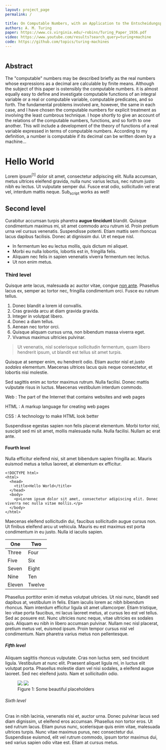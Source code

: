 ```yaml
---
layout: project_page
permalink: /

title: On Computable Numbers, with an Application to the Entscheidungsproblem
authors: A. M. Turing
paper: https://www.cs.virginia.edu/~robins/Turing_Paper_1936.pdf
video: https://www.youtube.com/results?search_query=turing+machine
code: https://github.com/topics/turing-machines
---
```


<div class="columns is-centered has-text-centered">
<div class="column is-four-fifths">
<h2>Abstract</h2>
<div class="content has-text-justified">
The "computable" numbers may be described briefly as the real
numbers whose expressions as a decimal are calculable by finite means.
Although the subject of this paper is ostensibly the computable numbers.
it is almost equally easy to define and investigate computable functions
of an integral variable or a real or computable variable, computable
predicates, and so forth. The fundamental problems involved are,
however, the same in each case, and I have chosen the computable numbers
for explicit treatment as involving the least cumbrous technique. I hope
shortly to give an account of the relations of the computable numbers,
functions, and so forth to one another. This will include a development
of the theory of functions of a real variable expressed in terms of computable
numbers. According to my definition, a number is computable
if its decimal can be written down by a machine...
</div>
</div>
</div>

# Hello World

Lorem ipsum<sup>[1]</sup> dolor sit amet, consectetur adipiscing elit. Nulla
accumsan, metus ultrices eleifend gravida, nulla nunc varius lectus, nec
rutrum justo nibh eu lectus. Ut vulputate semper dui. Fusce erat odio,
sollicitudin vel erat vel, interdum mattis neque. Sub<sub>script</sub> works as
well!

## Second level

Curabitur accumsan turpis pharetra **augue tincidunt** blandit. Quisque
condimentum maximus mi, sit amet commodo arcu rutrum id. Proin pretium
urna vel cursus venenatis. Suspendisse potenti. Etiam mattis sem rhoncus
lacus dapibus facilisis. Donec at dignissim dui. Ut et neque nisl.

-   In fermentum leo eu lectus mollis, quis dictum mi aliquet.
-   Morbi eu nulla lobortis, lobortis est in, fringilla felis.
-   Aliquam nec felis in sapien venenatis viverra fermentum nec lectus.
-   Ut non enim metus.

### Third level

Quisque ante lacus, malesuada ac auctor vitae, congue [non ante](#).
Phasellus lacus ex, semper ac tortor nec, fringilla condimentum orci.
Fusce eu rutrum tellus.

1.  Donec blandit a lorem id convallis.
2.  Cras gravida arcu at diam gravida gravida.
3.  Integer in volutpat libero.
4.  Donec a diam tellus.
5.  Aenean nec tortor orci.
6.  Quisque aliquam cursus urna, non bibendum massa viverra eget.
7.  Vivamus maximus ultricies pulvinar.

> Ut venenatis, nisl scelerisque sollicitudin fermentum, quam libero
> hendrerit ipsum, ut blandit est tellus sit amet turpis.

Quisque at semper enim, eu hendrerit odio. Etiam auctor nisl et *justo
sodales* elementum. Maecenas ultrices lacus quis neque consectetur, et
lobortis nisi molestie.

Sed sagittis enim ac tortor maximus rutrum. Nulla facilisi. Donec mattis
vulputate risus in luctus. Maecenas vestibulum interdum commodo.

Web
:   The part of the Internet that contains websites and web pages

HTML
:   A markup language for creating web pages

CSS
:   A technology to make HTML look better

Suspendisse egestas sapien non felis placerat elementum. Morbi tortor
nisl, suscipit sed mi sit amet, mollis malesuada nulla. Nulla facilisi.
Nullam ac erat ante.

#### Fourth level

Nulla efficitur eleifend nisi, sit amet bibendum sapien fringilla ac.
Mauris euismod metus a tellus laoreet, at elementum ex efficitur.

    <!DOCTYPE html>
    <html>
      <head>
        <title>Hello World</title>
      </head>
      <body>
        <p>Lorem ipsum dolor sit amet, consectetur adipiscing elit. Donec viverra nec nulla vitae mollis.</p>
      </body>
    </html>

Maecenas eleifend sollicitudin dui, faucibus sollicitudin augue cursus
non. Ut finibus eleifend arcu ut vehicula. Mauris eu est maximus est
porta condimentum in eu justo. Nulla id iaculis sapien.

| One    | Two    |
| ------ | ------ |
| Three  | Four   |
| Five   | Six    |
| Seven  | Eight  |
| Nine   | Ten    |
| Eleven | Twelve |

Phasellus porttitor enim id metus volutpat ultricies. Ut nisi nunc,
blandit sed dapibus at, vestibulum in felis. Etiam iaculis lorem ac nibh
bibendum rhoncus. Nam interdum efficitur ligula sit amet ullamcorper.
Etiam tristique, leo vitae porta faucibus, mi lacus laoreet metus, at
cursus leo est vel tellus. Sed ac posuere est. Nunc ultricies nunc
neque, vitae ultricies ex sodales quis. Aliquam eu nibh in libero
accumsan pulvinar. Nullam nec nisl placerat, pretium metus vel, euismod
ipsum. Proin tempor cursus nisl vel condimentum. Nam pharetra varius
metus non pellentesque.

##### Fifth level

Aliquam sagittis rhoncus vulputate. Cras non luctus sem, sed tincidunt
ligula. Vestibulum at nunc elit. Praesent aliquet ligula mi, in luctus
elit volutpat porta. Phasellus molestie diam vel nisi sodales, a
eleifend augue laoreet. Sed nec eleifend justo. Nam et sollicitudin
odio.

<figure>
<img src="https://bulma.io/images/placeholders/256x256.png" /> <img
src="https://bulma.io/images/placeholders/256x256.png" />
<figcaption>Figure 1: Some beautiful placeholders</figcaption>
</figure>

###### Sixth level

Cras in nibh lacinia, venenatis nisi et, auctor urna. Donec pulvinar
lacus sed diam dignissim, ut eleifend eros accumsan. Phasellus non
tortor eros. Ut sed rutrum lacus. Etiam purus nunc, scelerisque quis
enim vitae, malesuada ultrices turpis. Nunc vitae maximus purus, nec
consectetur dui. Suspendisse euismod, elit vel rutrum commodo, ipsum
tortor maximus dui, sed varius sapien odio vitae est. Etiam at cursus
metus.
